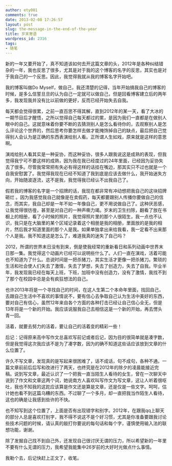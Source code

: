 ```yaml
---
author: ety001
comments: true
date: 2013-02-08 17:26:57
layout: post
slug: the-message-in-the-end-of-the-year
title: 岁末寄语
wordpress_id: 2316
tags:
- 随笔
---
```


新的一年又要开始了，真不知道该如何去开这篇文章的头，2012年是各种纠结错杂的一年，我也反思了很多，尤其是对于我的这个博客的名字的反思，其实也是对于我自己的一个反思。因此，我觉得我就从我的博客名字开始吧。

我的博客叫做Do Myself，做自己，我还清楚的记得，当年开始搞我自己的博客的时候，是多么信誓旦旦的认为自己一定就可以做自己，但是回看博客建立后的两年多，我发现我并没有比以前做的更好，反而已经开始失去自我。

每天都会觉得很累，之前一直百思不得其解，直到2012年的某一天，看了大冰的一期节目后才醒悟，之所以觉得自己每天都过的累，是因为我们一直都是在做别人眼中的自己。这就意味着你要不断的去猜测别人是怎么看待你的，去观察别人是怎么评论这个世界的，然后思考你要怎样去做才能掩饰掉自己的缺点，最后把自己觉得别人会认为是正确的东西表演给别人看。正所谓人生如戏，原来就是这样的意思啊。
<!-- more -->
演戏给别人看其实是一种妥协，而这种妥协，很多人跟我说这是成熟的表现，但我觉得我宁可不要这样的成熟，因为我在我已经度过的24年里面，已经因为妥协失去了很多。尽管我常常把有失必有得这样的话挂在嘴边，那其实只不过也就是一个自我安慰罢了。我觉得我现在已经不知道了我到底是应该去做什么，我开始迷失方向，开始随波逐流，这不是我，我觉得我已经认不出我自己了。

假若我的博客的名字是一个招牌的话，我现在都非常有冲动想把我自己的这块招牌砸烂 。因为我感觉我自己就像是在卖假药，每天都要跟别人传播你要做自己的信念，而其实，我自己却是一年不如一年像自己，更不用说做自己了。这种厌恶感，让我觉得很彷徨，甚至是对自己的一种声嘶力竭。岁末的卫生扫除，翻看了放在书橱上的相册，看了小时候的照片，我觉得照片里的那个人很陌生，我一点也不认识，我只是在大脑里的某个区域记录着这个相册是我的相册，里面放的是我的相片，然后我才知道里面的那个人是我。如果单独拿出来给我看，我一定看不出来那个人是我。我不知道这是怎么了，难道我真的迷失了自己吗？

2012，所谓的世界末日没有到来，倒是使我经常的重新看日和系列动画中世界末日那一集。我觉得这个动画片已经可以说明些什么了。人们一直在演戏，活着可能也不知道为了什么。总说时间是一把杀猪刀，其实生活才更像一把杀猪刀。繁琐的生活和社会使人们失去了激情，失去了梦想，失去了创造力，失去了自我。毕业半年，我发现我已经在每天上班，下班，加班中没有创造力，没有了激情，我找不到了那个在校园中总是会有疯狂想法的自己。

也许2013年将是一个寻找自己的时间，在这人生第二个本命年里面，找回自己，去跟自己生活中不喜欢的事情说不，要有信心去争取自己认为生活中美好的东西，要对自己有信心，虽然12年来自各个方面的各种打击已经让自己信心全无，但是13年将是一个新的开始。我应该说服我自己去相信这是一个新的开始，再去愣头青一回。

活着，就要去努力的活着，要让自己的活着变的精彩一些！

后记：记得原来高中写作文总喜欢写前记或者后记，因为目的很简单就是凑字数，但是我觉得这次我应该不是为了凑字数，因为的确不知道这些话应该放到文章的什么位置了。

许久不写文章，发现真的是写起来很困难了，话不成话，句不成句，各种不通。一篇文章前前后后写和改进行了两天，也终究是在2012年的除夕的凌晨能接近完稿。说到写文章，最近认识了一个把我一直当陌生人看待的女生，曾在一次聊天中说到了作文和文章这两个词，她说南方人喜欢叫写作文为写文章，这让人听着很呕吐，我也不知我的这跎应该算是作文还是算是文章，还是仅是一些文字。呵呵，估计她也看不到这篇乌糟的东西。不过聊了一个多月，却一直把我当作陌生人看待，这也的确是让我感到些许的不快。

也不知写到这个位置了，上面是否有出现错字和别字。2012年，在跟我qq上聊天的部分人总是喜欢打别字，我不得不说这不是个好习惯，尤其是你准备要跟我讨论些技术问题的时候，请认真的敲打你要说的每句话和每个字，谨慎使用输入法的联想功能，谢谢。

除了发掘自己找不到自己外，还发现自己很讨厌无谓的压力，所以希望新的一年里不要有什么无谓的压力，我希望我能集中26岁前的大好时光做点什么事情。

我勒个去，后记快赶上正文了，收笔。

